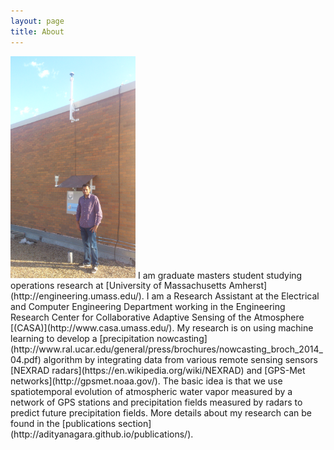 ```yaml
---
layout: page
title: About
---
```

<img src="/pictures/Aditya.jpg" alt="Drawing" style="width: 200px;"/>
I am graduate masters student studying operations research at [University of Massachusetts Amherst](http://engineering.umass.edu/). I am a Research Assistant at the Electrical and Computer Engineering Department working in the Engineering Research Center for Collaborative Adaptive Sensing of the Atmosphere [(CASA)](http://www.casa.umass.edu/). My research is on using machine learning to develop a [precipitation nowcasting](http://www.ral.ucar.edu/general/press/brochures/nowcasting_broch_2014_04.pdf) algorithm by integrating data from various remote sensing sensors [NEXRAD radars](https://en.wikipedia.org/wiki/NEXRAD) and [GPS-Met networks](http://gpsmet.noaa.gov/). The basic idea is that we use spatiotemporal evolution of atmospheric water vapor measured by a network of GPS stations and precipitation fields measured by radars to predict future precipitation fields. More details about my research can be found in the [publications section](http://adityanagara.github.io/publications/).




